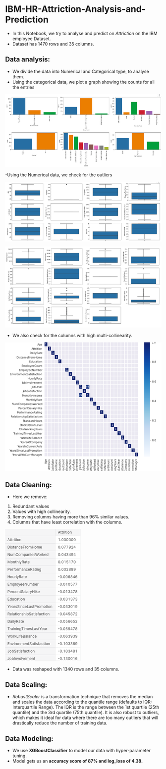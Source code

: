 # IBM-HR-Attriction-Analysis-and-Prediction
- In this Notebook, we try to analyse and predict on *Attriction* on the IBM employee Dataset. 
- Dataset has 1470 rows and 35 columns.

## Data analysis:
 -  We divide the data into Numerical and Categorical type, to analyse them.
 - Using the categorical data, we plot a graph showing the counts for all the entries
 
 ![](/Images/IBM1.png)
 
 -Using the Numerical data, we check for the outliers
 
 ![](/Images/IBM2.png)
 
 ![](/Images/IBM3.png)
 
 - We also check for the columns with high multi-collinearity.
 
 ![](/Images/corr.png)
 
## Data Cleaning:

 - Here we remove:
  1. Redundant values
  2. Values with high collinearity.
  3. Removing columns having more than 96% similar values.
  4. Columns that have least correlation with the columns.
  
  ![](/Images/c1.png)
  
- Data was reshaped with 1340 rows and 35 columns.

## Data Scaling:

  - *RobustScaler* is a transformation technique that removes the median and scales the data according to the quantile range (defaults to IQR: Interquartile Range). The IQR is the range between the 1st quartile (25th quantile) and the 3rd quartile (75th quantile). It is also robust to outliers, which makes it ideal for data where there are too many outliers that will drastically reduce the number of training data.
  
## Data Modeling:
  
  - We use **XGBoostClassifier** to model our data with hyper-parameter tuning.
  - Model gets us an **accuracy score of 87% and log_loss of 4.38.**

